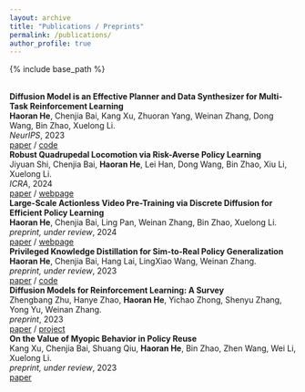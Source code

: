 ```yaml
---
layout: archive
title: "Publications / Preprints"
permalink: /publications/
author_profile: true
---
```

{% include base_path %}

<br> 
<b>Diffusion Model is an Effective Planner and Data Synthesizer for Multi-Task Reinforcement Learning</b> <br> 
<b>Haoran He</b>, Chenjia Bai, Kang Xu, Zhuoran Yang, Weinan Zhang, Dong Wang, Bin Zhao, Xuelong Li. <br>
<em>NeurIPS</em>, 2023 
<br>
<a href="https://arxiv.org/pdf/2305.18459.pdf">paper</a> / <a href="https://github.com/tinnerhrhe/MTDiff">code</a>


<br> 
<b>Robust Quadrupedal Locomotion via Risk-Averse Policy Learning </b> <br> 
Jiyuan Shi, Chenjia Bai, <b>Haoran He</b>, Lei Han, Dong Wang, Bin Zhao, Xiu Li, Xuelong Li. <br> 
<em>ICRA</em>, 2024
<br>
<a href="https://arxiv.org/pdf/2308.09405.pdf">paper</a> / <a href="https://risk-averse-locomotion.github.io/">webpage</a>

<br> 
<b>Large-Scale Actionless Video Pre-Training via Discrete Diffusion for Efficient Policy Learning </b> <br> 
<b>Haoran He</b>, Chenjia Bai, Ling Pan, Weinan Zhang, Bin Zhao, Xuelong Li. <br> 
<em>preprint, under review</em>, 2024
<br>
<a href="https://arxiv.org/abs/2402.14407">paper</a> / <a href="https://video-diff.github.io/">webpage</a>

<br> 
<b>Privileged Knowledge Distillation for Sim-to-Real Policy Generalization </b> <br> 
<b>Haoran He</b>, Chenjia Bai, Hang Lai, LingXiao Wang, Weinan Zhang. <br> 
<em>preprint, under review</em>, 2023
<br>
<a href="https://arxiv.org/pdf/2305.18464.pdf">paper</a> / <a href="https://github.com/tinnerhrhe/HIB_Policy">code</a>


<br> 
<b>Diffusion Models for Reinforcement Learning: A Survey</b> <br> 
Zhengbang Zhu, Hanye Zhao, <b>Haoran He</b>, Yichao Zhong, Shenyu Zhang, Yong Yu, Weinan Zhang. <br>
<em>preprint</em>, 2023
<br>
<a href="https://arxiv.org/abs/2311.01223">paper</a> / <a href="https://github.com/apexrl/diff4rlsurvey">project</a>



<br> 
<b>On the Value of Myopic Behavior in Policy Reuse</b> <br>
Kang Xu, Chenjia Bai, Shuang Qiu, <b>Haoran He</b>, Bin Zhao, Zhen Wang, Wei Li, Xuelong Li. <br>
<em>preprint, under review</em>, 2023
<br>
<a href="https://arxiv.org/pdf/2305.17623.pdf">paper</a>
